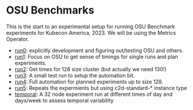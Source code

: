 # OSU Benchmarks

This is the start to an experimental setup for running OSU Benchmark experiments for Kubecon America, 2023.
We will be using the Metrics Operator.

 - [run0](run0): explicitly development and figuring out/testing OSU and others.
 - [run1](run1): Focus on OSU to get sense of timings for single runs and plan experiments.
 - [run2](run2): Get times for 128 size cluster (but actually we need 130!)
 - [run3](run3): A small test run to setup the automation bit.
 - [run4](run4): Full automation for planned experiments up to size 128.
 - [run5](run5): Repeats the expermients but using c2d-standard-* instance type
 - [temporal](temporal): A 32 node experiment run at different times of day and days/week to assess temporal variability
 
